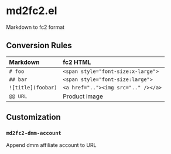 # md2fc2.el

Markdown to fc2 format

## Conversion Rules

| Markdown            | fc2 HTML                            |
|:--------------------|:------------------------------------|
| `# foo`             | `<span style="font-size:x-large">`  |
| `## bar`            | `<span style="font-size:large">`    |
| `![title](foobar)`  | `<a href=".."><img src=".." /></a>` |
| `@@ URL`            | Product image                       |

## Customization

### `md2fc2-dmm-account`

Append dmm affiliate account to URL
